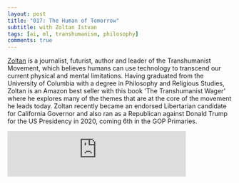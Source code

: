 ```yaml
---
layout: post
title: "017: The Human of Tomorrow"
subtitle: with Zoltan Istvan
tags: [ai, ml, transhumanism, philosophy]
comments: true
---
```


[Zoltan](http://www.zoltanistvan.com/) is a journalist, futurist, author and leader of the Transhumanist Movement, which believes humans can use technology to transcend our current physical and mental limitations. Having graduated from the University of Columbia with a degree in Philosophy and Religious Studies, Zoltan is an Amazon best seller with this book 'The Transhumanist Wager' where he explores many of the themes that are at the core of the movement he leads today. Zoltan recently became an endorsed Libertarian candidate for California Governor and also ran as a Republican against Donald Trump for the US Presidency in 2020, coming 6th in the GOP Primaries.

<iframe src="https://podcasts.apple.com/gb/podcast/017-the-human-of-tomorrow-zoltan-istvan/id1518322657?i=1000508086065" height="102px" width="400px" frameborder="0" scrolling="no"></iframe>